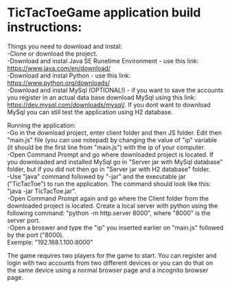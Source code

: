 # TicTacToeGame application build instructions:  
Things you need to download and instal:  
-Clone or download the project.  
-Download and instal Java SE Runetime Environment - use this link: https://www.java.com/en/download/  
-Download and instal Python - use this link: https://www.python.org/downloads/  
-Download and instal MySql (OPTIONAL!) - if you want to save the accounts you register in an actual data base download MySql using this link: https://dev.mysql.com/downloads/mysql/. If you dont want to download MySql you can still test the application using H2 database.  

Running the application:  
-Go in the download project, enter client folder and then JS folder. Edit then "main.js" file (you can use notepad) by changing the value of "ip" variable (it should be the first line from "main.js") with the ip of your computer.  
-Open Command Prompt and go where downloaded project is located. If you downloaded and installed MySql go in "Server jar with MySql database" folder, but if you did not then go in "Server jar with H2 database" folder.  
-Use "java" command followed by "-jar" and the executable jar ("TicTacToe") to run the application. The command should look like this: "java -jar TicTacToe.jar".  
-Open Command Prompt again and go where the Client folder from the downloaded project is located. Create a local server with python using the following command: "python -m http.server 8000", where "8000" is the server port.  
-Open a broswer and type the "ip" you inserted earlier on "main.js" followed by the port ("8000).  
Exemple: "192.168.1.100:8000"

The game requires two players for the game to start. You can register and login with two accounts from two different devices or you can do that on the same device using a normal browser page and a incognito browser page. 
